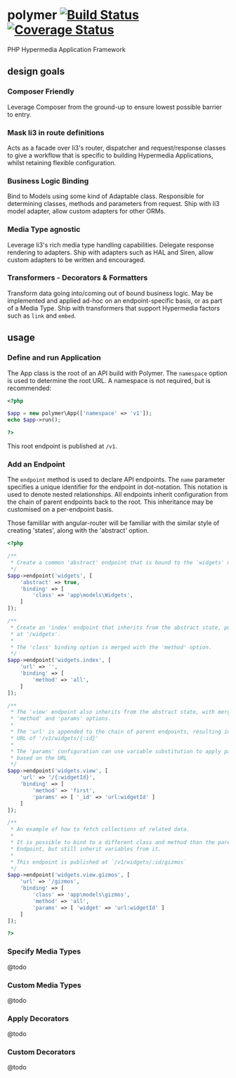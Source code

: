 # polymer [![Build Status](https://travis-ci.org/fountainhead-solutions/polymer.svg)](https://travis-ci.org/fountainhead-solutions/polymer) [![Coverage Status](https://coveralls.io/repos/fountainhead-solutions/polymer/badge.png)](https://coveralls.io/r/fountainhead-solutions/polymer)

PHP Hypermedia Application Framework

## design goals

### Composer Friendly

Leverage Composer from the ground-up to ensure lowest possible barrier to entry.

### Mask li3 in route definitions

Acts as a facade over li3's router, dispatcher and request/response classes to give a workflow that is specific to building Hypermedia Applications, whilst retaining flexible configuration.

### Business Logic Binding

Bind to Models using some kind of Adaptable class. Responsible for determining classes, methods and parameters from request. Ship with li3 model adapter, allow custom adapters for other ORMs.

### Media Type agnostic

Leverage li3's rich media type handling capabilities. Delegate response rendering to adapters. Ship with adapters such as HAL and Siren, allow custom adapters to be written and encouraged.

### Transformers - Decorators & Formatters

Transform data going into/coming out of bound business logic. May be implemented and applied ad-hoc on an endpoint-specific basis, or as part of a Media Type. Ship with transformers that support Hypermedia factors such as `link` and `embed`.

## usage

### Define and run Application

The App class is the root of an API build with Polymer. The `namespace` option is used to determine the root URL. A namespace is not required, but is recommended:

```php
<?php

$app = new polymer\App(['namespace' => 'v1']);
echo $app->run();

?>
```

This root endpoint is published at `/v1`.

### Add an Endpoint

The `endpoint` method is used to declare API endpoints. The `name` parameter specifies a unique identifier for the endpoint in dot-notation. This notation is used to denote nested relationships. All endpoints inherit configuration from the chain of parent endpoints back to the root. This inheritance may be customised on a per-endpoint basis.

Those famililar with angular-router will be familiar with the similar style of creating 'states', along with the 'abstract' option.

```php
<?php

/**
 * Create a common 'abstract' endpoint that is bound to the 'widgets' model.
 */
$app->endpoint('widgets', [
	'abstract' => true,
	'binding' => [
		'class' => 'app\models\Widgets',
	]
]);

/**
 * Create an 'index' endpoint that inherits from the abstract state, published
 * at '/widgets'.
 *
 * The 'class' binding option is merged with the 'method' option.
 */
$app->endpoint('widgets.index', [
	'url' => '',
	'binding' => [
		'method' => 'all',
	]
]);

/**
 * The 'view' endpoint also inherits from the abstract state, with merged
 * 'method' and 'params' options.
 *
 * The 'url' is appended to the chain of parent endpoints, resulting in a full
 * URL of '/v1/widgets/{:id}'
 *
 * The 'params' configuration can use variable substitution to apply parameters
 * based on the URL
 */
$app->endpoint('widgets.view', [
	'url' => '/{:widgetId}',
	'binding' => [
		'method' => 'first',
		'params' => [ '_id' => 'url:widgetId' ]
	]
]);

/**
 * An example of how to fetch collections of related data.
 *
 * It is possible to bind to a different class and method than the parent
 * Endpoint, but still inherit variables from it.
 *
 * This endpoint is published at `/v1/widgets/:id/gizmos`
 */
$app->endpoint('widgets.view.gizmos', [
	'url' => '/gizmos',
	'binding' => [
		'class' => 'app\models\gizmos',
		'method' => 'all',
		'params' => [ 'widget' => 'url:widgetId' ]
	]
]);

?>
```

### Specify Media Types

@todo

### Custom Media Types

@todo

### Apply Decorators

@todo

### Custom Decorators

@todo
